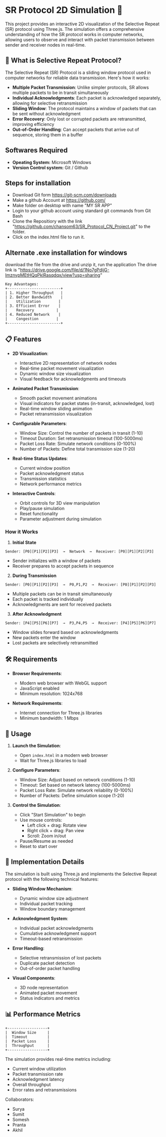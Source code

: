 # SR Protocol 2D Simulation 🚀

This project provides an interactive 2D visualization of the Selective Repeat (SR) protocol using Three.js. The simulation offers a comprehensive understanding of how the SR protocol works in computer networks, allowing users to observe and interact with packet transmission between sender and receiver nodes in real-time.

## 📖 What is Selective Repeat Protocol?

The Selective Repeat (SR) Protocol is a sliding window protocol used in computer networks for reliable data transmission. Here's how it works:

- **Multiple Packet Transmission**: Unlike simpler protocols, SR allows multiple packets to be in transit simultaneously
- **Individual Acknowledgments**: Each packet is acknowledged separately, allowing for selective retransmission
- **Sliding Window**: The protocol maintains a window of packets that can be sent without acknowledgment
- **Error Recovery**: Only lost or corrupted packets are retransmitted, improving efficiency
- **Out-of-Order Handling**: Can accept packets that arrive out of sequence, storing them in a buffer

## Softwares Required
-  **Opeating System:** Microsoft Windows
-  **Version Control system:** Git / Github

## Steps for installation 
-  Download Git form https://git-scm.com/downloads
-  Make a github Account at https://github.com/
-  Make folder on desktop with name "MY SR APP"
-  Login to your github account using standard git commands from Git Bash
-  Clone the Repositiory with the link "https://github.com/chansom63/SR_Protocol_CN_Project.git" to the folder.
-  Click on the index.html file to run it.
  
## Alternate .exe installation for windows
  download the file from the drive and unzip it, 
  run the application
  The drive link is "https://drive.google.com/file/d/1No7gPdijG-ImznvpMEtHQqPklRasqdqx/view?usp=sharing"
  
```
Key Advantages:
+------------------------+
| 1. Higher Throughput   |
| 2. Better Bandwidth    |
|    Utilization        |
| 3. Efficient Error    |
|    Recovery          |
| 4. Reduced Network    |
|    Congestion        |
+------------------------+
```

## 📋 Features

- **2D Visualization**:

  - Interactive 2D representation of network nodes
  - Real-time packet movement visualization
  - Dynamic window size visualization
  - Visual feedback for acknowledgments and timeouts

- **Animated Packet Transmission**:

  - Smooth packet movement animations
  - Visual indicators for packet states (in-transit, acknowledged, lost)
  - Real-time window sliding animation
  - Packet retransmission visualization

- **Configurable Parameters**:

  - Window Size: Control the number of packets in transit (1-10)
  - Timeout Duration: Set retransmission timeout (100-5000ms)
  - Packet Loss Rate: Simulate network conditions (0-100%)
  - Number of Packets: Define total transmission size (1-20)

- **Real-time Status Updates**:

  - Current window position
  - Packet acknowledgment status
  - Transmission statistics
  - Network performance metrics

- **Interactive Controls**:
  - Orbit controls for 3D view manipulation
  - Play/pause simulation
  - Reset functionality
  - Parameter adjustment during simulation

### How it Works

1. **Initial State**

```
Sender: [P0][P1][P2][P3]  →  Network  →  Receiver: [P0][P1][P2][P3]
```

- Sender initializes with a window of packets
- Receiver prepares to accept packets in sequence

2. **During Transmission**

```
Sender: [P0][P1][P2][P3]  →  P0,P1,P2  →  Receiver: [P0][P1][P2][P3]
```

- Multiple packets can be in transit simultaneously
- Each packet is tracked individually
- Acknowledgments are sent for received packets

3. **After Acknowledgment**

```
Sender: [P4][P5][P6][P7]  →  P3,P4,P5  →  Receiver: [P4][P5][P6][P7]
```

- Window slides forward based on acknowledgments
- New packets enter the window
- Lost packets are selectively retransmitted

## 🛠️ Requirements

- **Browser Requirements**:

  - Modern web browser with WebGL support
  - JavaScript enabled
  - Minimum resolution: 1024x768

- **Network Requirements**:
  - Internet connection for Three.js libraries
  - Minimum bandwidth: 1 Mbps

## 🚀 Usage

1. **Launch the Simulation**:

   - Open `index.html` in a modern web browser
   - Wait for Three.js libraries to load

2. **Configure Parameters**:

   - Window Size: Adjust based on network conditions (1-10)
   - Timeout: Set based on network latency (100-5000ms)
   - Packet Loss Rate: Simulate network reliability (0-100%)
   - Number of Packets: Define simulation scope (1-20)

3. **Control the Simulation**:
   - Click "Start Simulation" to begin
   - Use mouse controls:
     - Left click + drag: Rotate view
     - Right click + drag: Pan view
     - Scroll: Zoom in/out
   - Pause/Resume as needed
   - Reset to start over

## 🔧 Implementation Details

The simulation is built using Three.js and implements the Selective Repeat protocol with the following technical features:

- **Sliding Window Mechanism**:

  - Dynamic window size adjustment
  - Individual packet tracking
  - Window boundary management

- **Acknowledgment System**:

  - Individual packet acknowledgments
  - Cumulative acknowledgment support
  - Timeout-based retransmission

- **Error Handling**:

  - Selective retransmission of lost packets
  - Duplicate packet detection
  - Out-of-order packet handling

- **Visual Components**:
  - 3D node representation
  - Animated packet movement
  - Status indicators and metrics

## 📊 Performance Metrics

```
+------------------+
|  Window Size     |
|  Timeout         |
|  Packet Loss     |
|  Throughput      |
+------------------+
```

The simulation provides real-time metrics including:

- Current window utilization
- Packet transmission rate
- Acknowledgment latency
- Overall throughput
- Error rates and retransmissions

Collaborators:

- Surya
- Sumit
- Somesh
- Pranta
- Akhil

